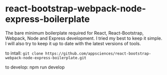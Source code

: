 # react-bootstrap-webpack-node-express-boilerplate
The bare minimum boilerplate required for React, React-Bootstrap, Webpack, Node and Express development. I tried my best to keep it simple. I will also try to keep it up to date with the latest versions of tools.


to intall: `git clone https://github.com/appsciences/react-bootstrap-webpack-node-express-boilerplate.git` 

to develop: npm run develop
